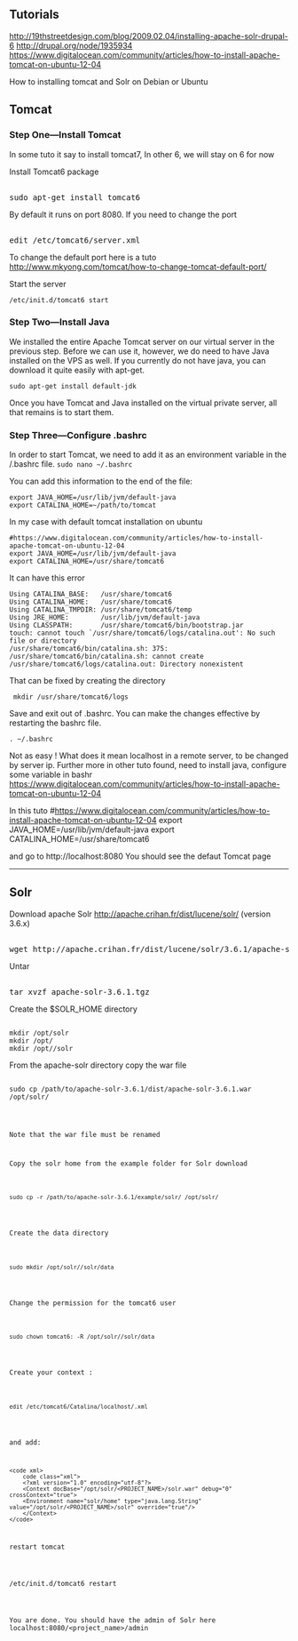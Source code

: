 ## Tutorials

http://19thstreetdesign.com/blog/2009.02.04/installing-apache-solr-drupal-6
http://drupal.org/node/1935934
https://www.digitalocean.com/community/articles/how-to-install-apache-tomcat-on-ubuntu-12-04


How to installing tomcat and Solr on Debian or Ubuntu

## Tomcat

### Step One—Install Tomcat
In some tuto it say to install tomcat7, In other 6, we will stay on 6 for now

Install Tomcat6 package

<pre></code>
sudo apt-get install tomcat6
</code/></pre>

By default it runs on port 8080. If you need to change the port 
<pre></code>
edit /etc/tomcat6/server.xml
</code/></pre>

To change the default port here is a tuto
http://www.mkyong.com/tomcat/how-to-change-tomcat-default-port/


Start the server

```/etc/init.d/tomcat6 start```


### Step Two—Install Java

We installed the entire Apache Tomcat server on our virtual server in the previous step. Before we can use it, however, we do need to have Java installed on the VPS as well. If you currently do not have java, you can download it quite easily with apt-get.  
 
````
sudo apt-get install default-jdk
````
Once you have Tomcat and Java installed on the virtual private server, all that remains is to start them.


### Step Three—Configure .bashrc

In order to start Tomcat, we need to add it as an environment variable in the /.bashrc file.
````sudo nano ~/.bashrc````

You can add this information to the end of the file:
````
export JAVA_HOME=/usr/lib/jvm/default-java
export CATALINA_HOME=~/path/to/tomcat
````
In my case with default tomcat installation on ubuntu 
````
#https://www.digitalocean.com/community/articles/how-to-install-apache-tomcat-on-ubuntu-12-04
export JAVA_HOME=/usr/lib/jvm/default-java
export CATALINA_HOME=/usr/share/tomcat6
````

It can have
this error 
````
Using CATALINA_BASE:   /usr/share/tomcat6
Using CATALINA_HOME:   /usr/share/tomcat6
Using CATALINA_TMPDIR: /usr/share/tomcat6/temp
Using JRE_HOME:        /usr/lib/jvm/default-java
Using CLASSPATH:       /usr/share/tomcat6/bin/bootstrap.jar
touch: cannot touch `/usr/share/tomcat6/logs/catalina.out': No such file or directory
/usr/share/tomcat6/bin/catalina.sh: 375: /usr/share/tomcat6/bin/catalina.sh: cannot create /usr/share/tomcat6/logs/catalina.out: Directory nonexistent
````
That can be fixed by creating the directory 
```
 mkdir /usr/share/tomcat6/logs 
```

Save and exit out of .bashrc. You can make the changes effective by restarting the bashrc file.
````
. ~/.bashrc
````


Not as easy ! 
What does it mean localhost in a remote server, to be changed by server ip. 
Further more in other tuto found, need to install java, configure some variable in bashr
https://www.digitalocean.com/community/articles/how-to-install-apache-tomcat-on-ubuntu-12-04

In this tuto 
#https://www.digitalocean.com/community/articles/how-to-install-apache-tomcat-on-ubuntu-12-04
export JAVA_HOME=/usr/lib/jvm/default-java
export CATALINA_HOME=/usr/share/tomcat6


and go to http://localhost:8080 
You should see the defaut Tomcat page   


***


## Solr

Download apache Solr http://apache.crihan.fr/dist/lucene/solr/ (version 3.6.x)

<pre></code>
wget http://apache.crihan.fr/dist/lucene/solr/3.6.1/apache-solr-3.6.1.tgz
</code/></pre>

Untar
<pre></code>
tar xvzf apache-solr-3.6.1.tgz
</code/></pre>

Create the $SOLR_HOME directory
<pre><code>
mkdir /opt/solr
mkdir /opt/<PROJECT_NAME>
mkdir /opt/<PROJECT_NAME>/solr
</code></pre>

From the apache-solr directory copy the war file
<pre><code>
sudo cp /path/to/apache-solr-3.6.1/dist/apache-solr-3.6.1.war /opt/solr/<PROJECT_NAME/solr/solr.war
</code></pre>

Note that the war file must be renamed

Copy the solr home from the example folder for Solr download
<pre><code>
sudo cp -r /path/to/apache-solr-3.6.1/example/solr/ /opt/solr/<PROJECT_NAME>
</code></pre>

Create the data directory
<pre><code>
sudo mkdir /opt/solr/<PROJECT_NAME>/solr/data
</code></pre>
Change the permission for the tomcat6 user
<pre><code>
sudo chown tomcat6: -R /opt/solr/<PROJECT_NAME>/solr/data
</code></pre>

Create your context :
<pre><code>
edit /etc/tomcat6/Catalina/localhost/<PROJECT_NAME>.xml
</code></pre>

and add:

```
<code xml>
    code class="xml">
    <?xml version="1.0" encoding="utf-8"?>
    <Context docBase="/opt/solr/<PROJECT_NAME>/solr.war" debug="0" crossContext="true">
    <Environment name="solr/home" type="java.lang.String" value="/opt/solr/<PROJECT_NAME>/solr" override="true"/>
    </Context>
</code>
 ```
<pre>
restart tomcat
</pre>
<pre>
/etc/init.d/tomcat6 restart
</pre>

You are done. You should have the admin of Solr here
localhost:8080/<project_name>/admin